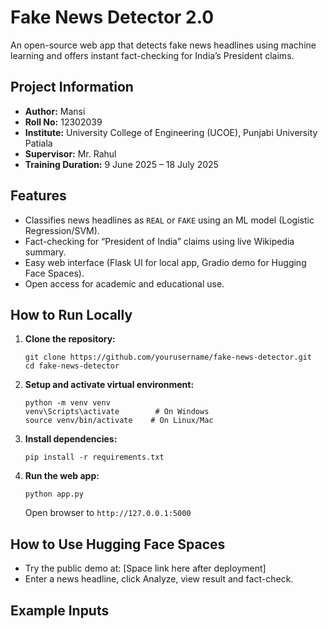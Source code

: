# Fake News Detector 2.0

An open-source web app that detects fake news headlines using machine learning and offers instant fact-checking for India’s President claims.

## Project Information

- **Author:** Mansi  
- **Roll No:** 12302039  
- **Institute:** University College of Engineering (UCOE), Punjabi University Patiala  
- **Supervisor:** Mr. Rahul  
- **Training Duration:** 9 June 2025 – 18 July 2025

## Features

- Classifies news headlines as `REAL` or `FAKE` using an ML model (Logistic Regression/SVM).
- Fact-checking for “President of India” claims using live Wikipedia summary.
- Easy web interface (Flask UI for local app, Gradio demo for Hugging Face Spaces).
- Open access for academic and educational use.

## How to Run Locally

1. **Clone the repository:**
    ```
    git clone https://github.com/yourusername/fake-news-detector.git
    cd fake-news-detector
    ```

2. **Setup and activate virtual environment:**
    ```
    python -m venv venv
    venv\Scripts\activate        # On Windows
    source venv/bin/activate    # On Linux/Mac
    ```

3. **Install dependencies:**
    ```
    pip install -r requirements.txt
    ```

4. **Run the web app:**
    ```
    python app.py
    ```
    Open browser to `http://127.0.0.1:5000`

## How to Use Hugging Face Spaces

- Try the public demo at: [Space link here after deployment]
- Enter a news headline, click Analyze, view result and fact-check.

## Example Inputs

